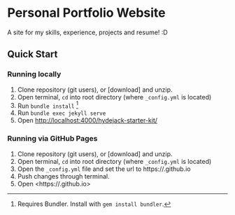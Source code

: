 # Personal Portfolio Website

A site for my skills, experience, projects and resume! :D

## Quick Start
### Running locally
1. Clone repository (git users), or [download] and unzip.
2. Open terminal, `cd` into root directory (where `_config.yml` is located)
3. Run `bundle install` [^1]
4. Run `bundle exec jekyll serve`
5. Open <http://localhost:4000/hydejack-starter-kit/>

### Running via GitHub Pages
1. Clone repository (git users), or [download] and unzip.
2. Open terminal, `cd` into root directory (where `_config.yml` is located)
3. Open the `_config.yml` file and set the url to https://<username>.github.io 
4. Push changes through terminal.
5. Open <https://<username>.github.io>

[^1]: Requires Bundler. Install with `gem install bundler`.
